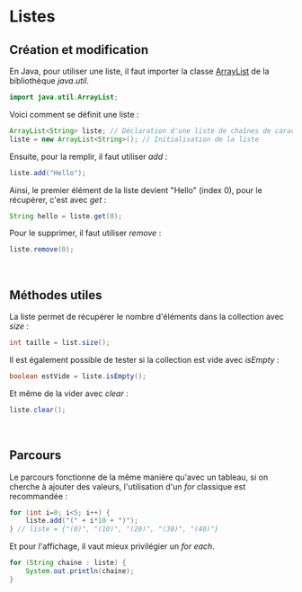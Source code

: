 # **Listes**

## Création et modification

En Java, pour utiliser une liste, il faut importer la classe [ArrayList](https://docs.oracle.com/javase/8/docs/api/java/util/ArrayList.html) de la bibliothèque *java.util*.
```java
import java.util.ArrayList;
```

Voici comment se définit une liste :
```java
ArrayList<String> liste; // Déclaration d'une liste de chaînes de caractères
liste = new ArrayList<String>(); // Initialisation de la liste
```

Ensuite, pour la remplir, il faut utiliser *add* :
```java
liste.add("Hello");
```

Ainsi, le premier élément de la liste devient "Hello" (index 0), pour le récupérer, c'est avec *get* :
```java
String hello = liste.get(0);
```

Pour le supprimer, il faut utiliser *remove* :
```java
liste.remove(0);
```
<br>


## Méthodes utiles

La liste permet de récupérer le nombre d'éléments dans la collection avec *size* :
```java
int taille = list.size();
```

Il est également possible de tester si la collection est vide avec *isEmpty* :
```java
boolean estVide = liste.isEmpty();
```

Et même de la vider avec *clear* :
```java
liste.clear();
```
<br>


## Parcours

Le parcours fonctionne de la même manière qu'avec un tableau, si on cherche à ajouter des valeurs, l'utilisation d'un *for* classique est recommandée :
```java
for (int i=0; i<5; i++) {
	liste.add("(" + i*10 + ")");
} // liste = {"(0)", "(10)", "(20)", "(30)", "(40)"}
```

Et pour l'affichage, il vaut mieux privilégier un *for each*.
```java
for (String chaine : liste) {
	System.out.println(chaine);
}
```